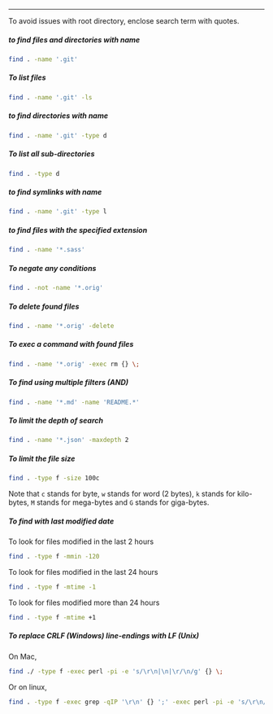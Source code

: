 
____

To avoid issues with root directory, enclose search term with quotes.

##### to find files and directories with name

```sh
find . -name '.git'
```

##### To list files

```sh
find . -name '.git' -ls
```

##### to find directories with name

```sh
find . -name '.git' -type d
```

##### To list all sub-directories

```sh
find . -type d
```

##### to find symlinks with name

```sh
find . -name '.git' -type l
```

##### to find files with the specified extension

```sh
find . -name '*.sass'
```

##### To negate any conditions

```sh
find . -not -name '*.orig'
```

##### To delete found files

```sh
find . -name '*.orig' -delete
```

##### To exec a command with found files

```sh
find . -name '*.orig' -exec rm {} \;
```

##### To find using multiple filters (AND)

```sh
find . -name '*.md' -name 'README.*'
```

##### To limit the depth of search

```sh
find . -name '*.json' -maxdepth 2
```

##### To limit the file size

```sh
find . -type f -size 100c
```

Note that `c` stands for byte, `w` stands for word (2 bytes), `k` stands for
kilo-bytes, `M` stands for mega-bytes and `G` stands for giga-bytes.

##### To find with last modified date

To look for files modified in the last 2 hours

```sh
find . -type f -mmin -120
```

To look for files modified in the last 24 hours

```sh
find . -type f -mtime -1
```

To look for files modified more than 24 hours

```sh
find . -type f -mtime +1
```

##### To replace CRLF (Windows) line-endings with LF (Unix)

On Mac,

```sh
find ./ -type f -exec perl -pi -e 's/\r\n|\n|\r/\n/g' {} \;
```

Or on linux,

```sh
find . -type f -exec grep -qIP '\r\n' {} ';' -exec perl -pi -e 's/\r\n/\n/g' {} '+'
```
